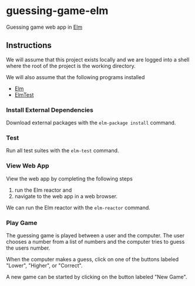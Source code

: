 # guessing-game-elm

Guessing game web app in [Elm][elm]

## Instructions

We will assume that this project exists locally and we are logged into a shell
where the root of the project is the working directory.

We will also assume that the following programs installed
* [Elm][elm]
* [ElmTest][test]

### Install External Dependencies

Download external packages with the `elm-package install` command.

### Test

Run all test suites with the `elm-test` command.

### View Web App

View the web app by completing the following steps
1. run the Elm reactor and
2. navigate to the web app in a web browser.

We can run the Elm reactor with the `elm-reactor` command.

### Play Game

The guessing game is played between a user and the computer. The user chooses a
number from a list of numbers and the computer tries to guess the users number.

When the computer makes a guess, click on one of the buttons labeled "Lower",
"Higher", or "Correct".

A new game can be started by clicking on the button labeled "New Game".

[elm]: http://elm-lang.org/
[test]: https://github.com/elm-community/elm-test
[git]: https://git-scm.com/
